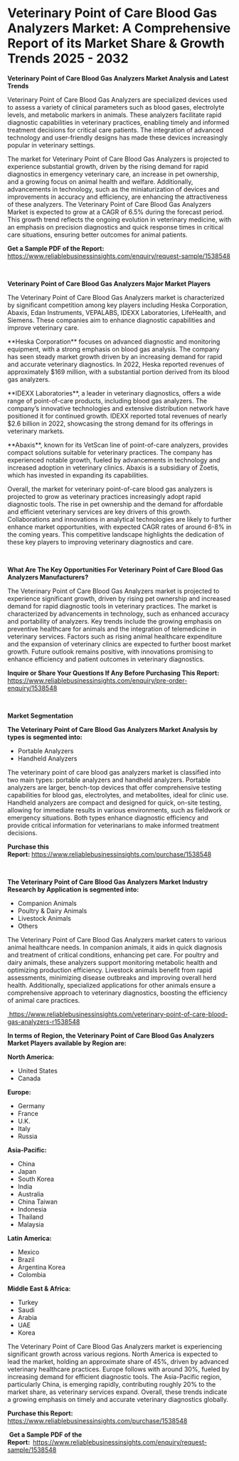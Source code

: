 <p><h1>Veterinary Point of Care Blood Gas Analyzers Market: A Comprehensive Report of its Market Share & Growth Trends 2025 - 2032</h1></p><p><strong>Veterinary Point of Care Blood Gas Analyzers Market Analysis and Latest Trends</strong></p>
<p><p>Veterinary Point of Care Blood Gas Analyzers are specialized devices used to assess a variety of clinical parameters such as blood gases, electrolyte levels, and metabolic markers in animals. These analyzers facilitate rapid diagnostic capabilities in veterinary practices, enabling timely and informed treatment decisions for critical care patients. The integration of advanced technology and user-friendly designs has made these devices increasingly popular in veterinary settings.</p><p>The market for Veterinary Point of Care Blood Gas Analyzers is projected to experience substantial growth, driven by the rising demand for rapid diagnostics in emergency veterinary care, an increase in pet ownership, and a growing focus on animal health and welfare. Additionally, advancements in technology, such as the miniaturization of devices and improvements in accuracy and efficiency, are enhancing the attractiveness of these analyzers. The Veterinary Point of Care Blood Gas Analyzers Market is expected to grow at a CAGR of 6.5% during the forecast period. This growth trend reflects the ongoing evolution in veterinary medicine, with an emphasis on precision diagnostics and quick response times in critical care situations, ensuring better outcomes for animal patients.</p></p>
<p><strong>Get a Sample PDF of the Report:&nbsp;</strong> <a href="https://www.reliablebusinessinsights.com/enquiry/request-sample/1538548?utm_campaign=3026&utm_medium=2&utm_source=Github&utm_content=ia&utm_term=13042025&utm_id=veterinary-point-of-care-blood-gas-analyzers">https://www.reliablebusinessinsights.com/enquiry/request-sample/1538548</a></p>
<p>&nbsp;</p>
<p><strong>Veterinary Point of Care Blood Gas Analyzers Major Market Players</strong></p>
<p><p>The Veterinary Point of Care Blood Gas Analyzers market is characterized by significant competition among key players including Heska Corporation, Abaxis, Edan Instruments, VEPALABS, IDEXX Laboratories, LifeHealth, and Siemens. These companies aim to enhance diagnostic capabilities and improve veterinary care.</p><p>**Heska Corporation** focuses on advanced diagnostic and monitoring equipment, with a strong emphasis on blood gas analysis. The company has seen steady market growth driven by an increasing demand for rapid and accurate veterinary diagnostics. In 2022, Heska reported revenues of approximately $169 million, with a substantial portion derived from its blood gas analyzers.</p><p>**IDEXX Laboratories**, a leader in veterinary diagnostics, offers a wide range of point-of-care products, including blood gas analyzers. The company’s innovative technologies and extensive distribution network have positioned it for continued growth. IDEXX reported total revenues of nearly $2.6 billion in 2022, showcasing the strong demand for its offerings in veterinary markets.</p><p>**Abaxis**, known for its VetScan line of point-of-care analyzers, provides compact solutions suitable for veterinary practices. The company has experienced notable growth, fueled by advancements in technology and increased adoption in veterinary clinics. Abaxis is a subsidiary of Zoetis, which has invested in expanding its capabilities.</p><p>Overall, the market for veterinary point-of-care blood gas analyzers is projected to grow as veterinary practices increasingly adopt rapid diagnostic tools. The rise in pet ownership and the demand for affordable and efficient veterinary services are key drivers of this growth. Collaborations and innovations in analytical technologies are likely to further enhance market opportunities, with expected CAGR rates of around 6-8% in the coming years. This competitive landscape highlights the dedication of these key players to improving veterinary diagnostics and care.</p></p>
<p>&nbsp;</p>
<p><strong>What Are The Key Opportunities For Veterinary Point of Care Blood Gas Analyzers Manufacturers?</strong></p>
<p><p>The Veterinary Point of Care Blood Gas Analyzers market is projected to experience significant growth, driven by rising pet ownership and increased demand for rapid diagnostic tools in veterinary practices. The market is characterized by advancements in technology, such as enhanced accuracy and portability of analyzers. Key trends include the growing emphasis on preventive healthcare for animals and the integration of telemedicine in veterinary services. Factors such as rising animal healthcare expenditure and the expansion of veterinary clinics are expected to further boost market growth. Future outlook remains positive, with innovations promising to enhance efficiency and patient outcomes in veterinary diagnostics.</p></p>
<p><strong>Inquire or Share Your Questions If Any Before Purchasing This Report:</strong> <a href="https://www.reliablebusinessinsights.com/enquiry/pre-order-enquiry/1538548?utm_campaign=3026&utm_medium=2&utm_source=Github&utm_content=ia&utm_term=13042025&utm_id=veterinary-point-of-care-blood-gas-analyzers">https://www.reliablebusinessinsights.com/enquiry/pre-order-enquiry/1538548</a></p>
<p>&nbsp;</p>
<p><strong>Market Segmentation</strong></p>
<p><strong>The Veterinary Point of Care Blood Gas Analyzers Market Analysis by types is segmented into:</strong></p>
<p><ul><li>Portable Analyzers</li><li>Handheld Analyzers</li></ul></p>
<p><p>The veterinary point of care blood gas analyzers market is classified into two main types: portable analyzers and handheld analyzers. Portable analyzers are larger, bench-top devices that offer comprehensive testing capabilities for blood gas, electrolytes, and metabolites, ideal for clinic use. Handheld analyzers are compact and designed for quick, on-site testing, allowing for immediate results in various environments, such as fieldwork or emergency situations. Both types enhance diagnostic efficiency and provide critical information for veterinarians to make informed treatment decisions.</p></p>
<p><strong>Purchase this Report:&nbsp;</strong><a href="https://www.reliablebusinessinsights.com/purchase/1538548?utm_campaign=3026&utm_medium=2&utm_source=Github&utm_content=ia&utm_term=13042025&utm_id=veterinary-point-of-care-blood-gas-analyzers">https://www.reliablebusinessinsights.com/purchase/1538548</a></p>
<p>&nbsp;</p>
<p><strong>The Veterinary Point of Care Blood Gas Analyzers Market Industry Research by Application is segmented into:</strong></p>
<p><ul><li>Companion Animals</li><li>Poultry & Dairy Animals</li><li>Livestock Animals</li><li>Others</li></ul></p>
<p><p>The Veterinary Point of Care Blood Gas Analyzers market caters to various animal healthcare needs. In companion animals, it aids in quick diagnosis and treatment of critical conditions, enhancing pet care. For poultry and dairy animals, these analyzers support monitoring metabolic health and optimizing production efficiency. Livestock animals benefit from rapid assessments, minimizing disease outbreaks and improving overall herd health. Additionally, specialized applications for other animals ensure a comprehensive approach to veterinary diagnostics, boosting the efficiency of animal care practices.</p></p>
<p><a href="https://www.reliablebusinessinsights.com/veterinary-point-of-care-blood-gas-analyzers-r1538548?utm_campaign=3026&utm_medium=2&utm_source=Github&utm_content=ia&utm_term=13042025&utm_id=veterinary-point-of-care-blood-gas-analyzers">&nbsp;https://www.reliablebusinessinsights.com/veterinary-point-of-care-blood-gas-analyzers-r1538548</a></p>
<p><strong>In terms of Region, the Veterinary Point of Care Blood Gas Analyzers Market Players available by Region are:</strong></p>
<p>
    <p> <strong> North America: </strong>
        <ul>
            <li>United States</li>
            <li>Canada</li>
        </ul>
        </p> 
    <p> <strong> Europe: </strong>
        <ul>
            <li>Germany</li>
            <li>France</li>
            <li>U.K.</li>
            <li>Italy</li>
            <li>Russia</li>
        </ul>
        </p> 
    <p> <strong> Asia-Pacific: </strong>
        <ul>
            <li>China</li>
            <li>Japan</li>
            <li>South Korea</li>
            <li>India</li>
            <li>Australia</li>
            <li>China Taiwan</li>
            <li>Indonesia</li>
            <li>Thailand</li>
            <li>Malaysia</li>
        </ul>
        </p> 
    <p> <strong> Latin America: </strong>
        <ul>
            <li>Mexico</li>
            <li>Brazil</li>
            <li>Argentina Korea</li>
            <li>Colombia</li>
        </ul>
        </p> 
    <p> <strong> Middle East & Africa: </strong>
        <ul>
            <li>Turkey</li>
            <li>Saudi</li>
            <li>Arabia</li>
            <li>UAE</li>
            <li>Korea</li>
        </ul>
    </p>
    </p>
<p><p>The Veterinary Point of Care Blood Gas Analyzers market is experiencing significant growth across various regions. North America is expected to lead the market, holding an approximate share of 45%, driven by advanced veterinary healthcare practices. Europe follows with around 30%, fueled by increasing demand for efficient diagnostic tools. The Asia-Pacific region, particularly China, is emerging rapidly, contributing roughly 20% to the market share, as veterinary services expand. Overall, these trends indicate a growing emphasis on timely and accurate veterinary diagnostics globally.</p></p>
<p><strong>Purchase this Report: </strong><a href="https://www.reliablebusinessinsights.com/purchase/1538548?utm_campaign=3026&utm_medium=2&utm_source=Github&utm_content=ia&utm_term=13042025&utm_id=veterinary-point-of-care-blood-gas-analyzers">https://www.reliablebusinessinsights.com/purchase/1538548</a></p>
<p>&nbsp;<strong>Get a Sample PDF of the Report:&nbsp;&nbsp;</strong><a href="https://www.reliablebusinessinsights.com/enquiry/request-sample/1538548?utm_campaign=3026&utm_medium=2&utm_source=Github&utm_content=ia&utm_term=13042025&utm_id=veterinary-point-of-care-blood-gas-analyzers">https://www.reliablebusinessinsights.com/enquiry/request-sample/1538548</a></p>
<p><strong></strong></p>
<p><p></p><p></p><p></p></p>